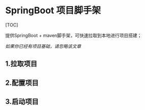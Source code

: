 # SpringBoot 项目脚手架

[TOC]

提供SpringBoot + maven脚手架，可快速拉取到本地进行项目搭建；

*如果你已经有项目基础，请忽略该文章*

## 1.拉取项目


## 2.配置项目


## 3.启动项目


